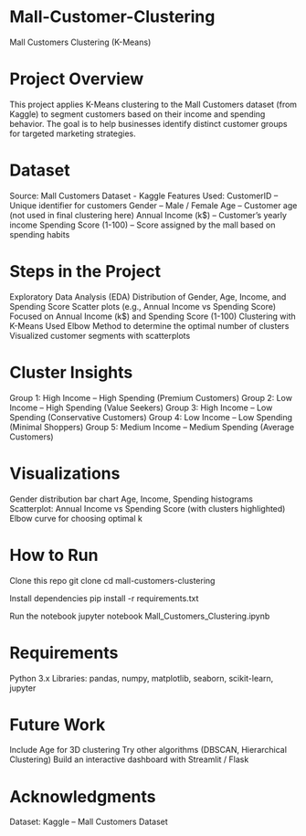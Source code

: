 # Mall-Customer-Clustering
Mall Customers Clustering (K-Means)

# Project Overview

This project applies K-Means clustering to the Mall Customers dataset (from Kaggle) to segment customers based on their income and spending behavior.
The goal is to help businesses identify distinct customer groups for targeted marketing strategies.

# Dataset

Source: Mall Customers Dataset - Kaggle
Features Used:
CustomerID – Unique identifier for customers
Gender – Male / Female
Age – Customer age (not used in final clustering here)
Annual Income (k$) – Customer’s yearly income
Spending Score (1-100) – Score assigned by the mall based on spending habits

# Steps in the Project

Exploratory Data Analysis (EDA)
Distribution of Gender, Age, Income, and Spending Score
Scatter plots (e.g., Annual Income vs Spending Score)
Focused on Annual Income (k$) and Spending Score (1-100)
Clustering with K-Means
Used Elbow Method to determine the optimal number of clusters
Visualized customer segments with scatterplots

# Cluster Insights

Group 1: High Income – High Spending (Premium Customers)
Group 2: Low Income – High Spending (Value Seekers)
Group 3: High Income – Low Spending (Conservative Customers)
Group 4: Low Income – Low Spending (Minimal Shoppers)
Group 5: Medium Income – Medium Spending (Average Customers)

# Visualizations

Gender distribution bar chart
Age, Income, Spending histograms
Scatterplot: Annual Income vs Spending Score (with clusters highlighted)
Elbow curve for choosing optimal k

# How to Run

Clone this repo
git clone <your-repo-link>
cd mall-customers-clustering


Install dependencies
pip install -r requirements.txt


Run the notebook
jupyter notebook Mall_Customers_Clustering.ipynb

# Requirements
Python 3.x
Libraries: pandas, numpy, matplotlib, seaborn, scikit-learn, jupyter

# Future Work

Include Age for 3D clustering
Try other algorithms (DBSCAN, Hierarchical Clustering)
Build an interactive dashboard with Streamlit / Flask

# Acknowledgments
Dataset: Kaggle – Mall Customers Dataset
